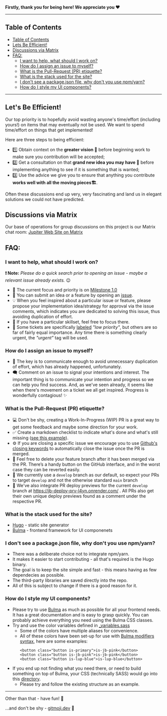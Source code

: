 **Firstly, thank you for being here! We appreciate you ❤️**

---
## Table of Contents

- [Table of Contents](#table-of-contents)
- [Lets Be Efficient!](#lets-be-efficient)
- [Discussions via Matrix](#discussions-via-matrix)
- [FAQ:](#faq)
  - [I want to help, what should I work on?](#i-want-to-help-what-should-i-work-on)
  - [How do I assign an issue to myself?](#how-do-i-assign-an-issue-to-myself)
  - [What is the Pull-Request (PR) etiquette?](#what-is-the-pull-request-pr-etiquette)
  - [What is the stack used for the site?](#what-is-the-stack-used-for-the-site)
  - [I don't see a package.json file, why don't you use npm/yarn?](#i-dont-see-a-packagejson-file-why-dont-you-use-npmyarn)
  - [How do I style my UI components?](#how-do-i-style-my-ui-components)

---

## Let's Be Efficient!

Our top priority is to hopefully avoid wasting anyone's time/effort (including yours!) on items that may eventually not be used. We want to spend time/effort on things that get implemented! 

Here are three steps to being efficient:

* 1️⃣ Obtain context on the **greater vision 🔭** before beginning work to make sure you contribution will be accepted;
* 2️⃣ Get a consultation on that **grand new idea you may have 🤔** before implementing anything to see if it is something that is wanted;
* 3️⃣ Use the advice we give you to ensure that anything you contribute **works well with all the moving pieces🏗**. 

Often these discussions end up very, very fascinating and land us in elegant solutions we could not have predicted.

## Discussions via Matrix

Our base of operations for group discussions on this project is our Matrix chat room: [Jupiter Web Site on Matrix](https://matrix.to/#/#jupiterweb:jupiterbroadcasting.com)


## FAQ:

### I want to help, what should I work on?

**❗ Note:** _Please do a quick search prior to opening an issue - maybe a relevant issue already exists._ 😉

* 🚀 The current focus and priority is on [Milestone 1.0](https://github.com/JupiterBroadcasting/jupiterbroadcasting.com/milestone/1)
* 📝 You can submit an idea or a feature by opening an [issue](https://github.com/JupiterBroadcasting/jupiterbroadcasting.com/issues).
* 💡 When you feel inspired about a particular issue or feature, please propose your implementation idea/strategy for approval via the issue comments, which indicates you are dedicated to solving this issue, thus avoiding duplication of effort.
* 💪 If you have a particular skillset, feel free to focus there.
* 🚩 Some tickets are specifically [labeled](https://github.com/JupiterBroadcasting/jupiterbroadcasting.com/labels) _"low priority"_, but others are so far of fairly equal importance. Any time there is something clearly urgent, the _"urgent"_ tag will be used.


### How do I assign an issue to myself?

* 🔑 The key is to communicate enough to avoid unnecessary duplication of effort, which has already happened, unfortunately.
* 🗨 Comment on an issue to signal your intentions and interest. The important thing is to communicate your intention and progress so we can help you find success. And, as we've seen already, it seems like when there's movement on a ticket we all get inspired. Progress is wonderfully contagious! ✨

### What is the Pull-Request (PR) etiquette?

* 💻 Don't be shy, creating a Work-In-Progress (WIP) PR is a great way to get some feedback and maybe some direction for your work.
* ✅ Create a markdown checklist to indicate what's done and what's still missing ([see this example](https://github.com/JupiterBroadcasting/jupiterbroadcasting.com/pull/112)).
* ⚙ If you are closing a specific issue we encourage you to use [Github's closing keywords](https://docs.github.com/en/issues/tracking-your-work-with-issues/linking-a-pull-request-to-an-issue#linking-a-pull-request-to-an-issue-using-a-keyword) to automatically close the issue once the PR is merged.
* 🚮 Feel free to delete your feature branch after it has been merged via the PR. There’s a handy button on the GitHub interface, and in the worst case they can be reverted easily.
* 🎯 We currently use a `develop` branch as our default, so expect your PRs to target `develop` and not the otherwise standard `main` branch
* 🚀 We've also integrate PR deploy previews for the current `develop` branch at https://jb-deploy-prv-l4yn.onrender.com/ . All PRs also get their own unique deploy previews found as a comment under the respective PR.


### What is the stack used for the site?

* [Hugo](https://gohugo.io/) - static site generator
* [Bulma](https://bulma.io/) - frontend framework for UI componenets

### I don't see a package.json file, why don't you use npm/yarn?

* There was a deliberate choice not to integrate npm/yarn.
* It makes it easier to start contributing - all that's required is the Hugo binary.
* The goal is to keep the site simple and fast - this means having as few dependecies as possible.
* The third-party libraries are saved directly into the repo.
* All of this is subject to change if there is a good reason for it.

### How do I style my UI components?

* Please try to use [Bulma](https://bulma.io/) as much as possible for all your frontend needs. It has a great documentation and is easy to grasp quickly. You can probably achieve everything you need using the Bulma CSS classes.
* Try and use the color variables defined in [_variables.sass](./themes/jb/assets/css/_variables.sass)
  * Some of the colors have multiple aliases for convenience.
  * All of these colors have been set-up for use with [Bulma modifiers syntax](https://bulma.io/documentation/overview/modifiers/#docsNav), here are some examples:
    ```
    <button class="button is-primary">is-jb-pink</button>
    <button class="button is-jb-pink">is-jb-pink</button>
    <button class="button is-lup-blue">is-lup-blue</button>
    ```
* If you end up not finding what you need there, or need to build something on top of Bulma, your CSS (technically SASS) would go into this [directory](./themes/jb/assets/css). 
  * Please try and follow the existing structure as an example.

---

Other than that - have fun! 🐧

...and don't be shy - [gitmoji.dev](https://gitmoji.dev/) 🌱
